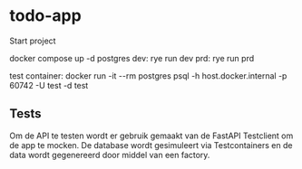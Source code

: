 # todo-app

Start project

docker compose up -d postgres
dev: rye run dev
prd: rye run prd

test container: docker run -it --rm postgres psql -h host.docker.internal -p 60742 -U test -d test

## Tests

Om de API te testen wordt er gebruik gemaakt van de FastAPI Testclient om de app te mocken. De database wordt gesimuleert via Testcontainers en de data wordt gegenereerd door middel van een factory.